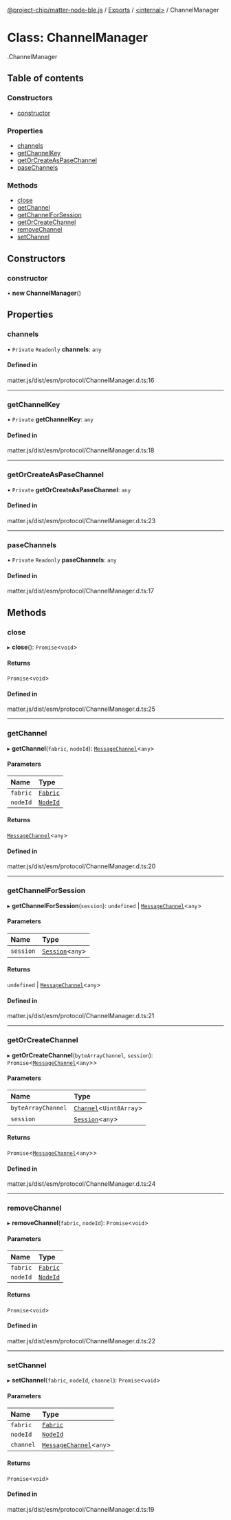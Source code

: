 [@project-chip/matter-node-ble.js](../README.md) / [Exports](../modules.md) / [<internal\>](../modules/internal_.md) / ChannelManager

# Class: ChannelManager

[<internal>](../modules/internal_.md).ChannelManager

## Table of contents

### Constructors

- [constructor](internal_.ChannelManager.md#constructor)

### Properties

- [channels](internal_.ChannelManager.md#channels)
- [getChannelKey](internal_.ChannelManager.md#getchannelkey)
- [getOrCreateAsPaseChannel](internal_.ChannelManager.md#getorcreateaspasechannel)
- [paseChannels](internal_.ChannelManager.md#pasechannels)

### Methods

- [close](internal_.ChannelManager.md#close)
- [getChannel](internal_.ChannelManager.md#getchannel)
- [getChannelForSession](internal_.ChannelManager.md#getchannelforsession)
- [getOrCreateChannel](internal_.ChannelManager.md#getorcreatechannel)
- [removeChannel](internal_.ChannelManager.md#removechannel)
- [setChannel](internal_.ChannelManager.md#setchannel)

## Constructors

### constructor

• **new ChannelManager**()

## Properties

### channels

• `Private` `Readonly` **channels**: `any`

#### Defined in

matter.js/dist/esm/protocol/ChannelManager.d.ts:16

___

### getChannelKey

• `Private` **getChannelKey**: `any`

#### Defined in

matter.js/dist/esm/protocol/ChannelManager.d.ts:18

___

### getOrCreateAsPaseChannel

• `Private` **getOrCreateAsPaseChannel**: `any`

#### Defined in

matter.js/dist/esm/protocol/ChannelManager.d.ts:23

___

### paseChannels

• `Private` `Readonly` **paseChannels**: `any`

#### Defined in

matter.js/dist/esm/protocol/ChannelManager.d.ts:17

## Methods

### close

▸ **close**(): `Promise`<`void`\>

#### Returns

`Promise`<`void`\>

#### Defined in

matter.js/dist/esm/protocol/ChannelManager.d.ts:25

___

### getChannel

▸ **getChannel**(`fabric`, `nodeId`): [`MessageChannel`](internal_.MessageChannel.md)<`any`\>

#### Parameters

| Name | Type |
| :------ | :------ |
| `fabric` | [`Fabric`](internal_.Fabric.md) |
| `nodeId` | [`NodeId`](../modules/internal_.md#nodeid) |

#### Returns

[`MessageChannel`](internal_.MessageChannel.md)<`any`\>

#### Defined in

matter.js/dist/esm/protocol/ChannelManager.d.ts:20

___

### getChannelForSession

▸ **getChannelForSession**(`session`): `undefined` \| [`MessageChannel`](internal_.MessageChannel.md)<`any`\>

#### Parameters

| Name | Type |
| :------ | :------ |
| `session` | [`Session`](../interfaces/internal_.Session.md)<`any`\> |

#### Returns

`undefined` \| [`MessageChannel`](internal_.MessageChannel.md)<`any`\>

#### Defined in

matter.js/dist/esm/protocol/ChannelManager.d.ts:21

___

### getOrCreateChannel

▸ **getOrCreateChannel**(`byteArrayChannel`, `session`): `Promise`<[`MessageChannel`](internal_.MessageChannel.md)<`any`\>\>

#### Parameters

| Name | Type |
| :------ | :------ |
| `byteArrayChannel` | [`Channel`](../interfaces/internal_.Channel.md)<`Uint8Array`\> |
| `session` | [`Session`](../interfaces/internal_.Session.md)<`any`\> |

#### Returns

`Promise`<[`MessageChannel`](internal_.MessageChannel.md)<`any`\>\>

#### Defined in

matter.js/dist/esm/protocol/ChannelManager.d.ts:24

___

### removeChannel

▸ **removeChannel**(`fabric`, `nodeId`): `Promise`<`void`\>

#### Parameters

| Name | Type |
| :------ | :------ |
| `fabric` | [`Fabric`](internal_.Fabric.md) |
| `nodeId` | [`NodeId`](../modules/internal_.md#nodeid) |

#### Returns

`Promise`<`void`\>

#### Defined in

matter.js/dist/esm/protocol/ChannelManager.d.ts:22

___

### setChannel

▸ **setChannel**(`fabric`, `nodeId`, `channel`): `Promise`<`void`\>

#### Parameters

| Name | Type |
| :------ | :------ |
| `fabric` | [`Fabric`](internal_.Fabric.md) |
| `nodeId` | [`NodeId`](../modules/internal_.md#nodeid) |
| `channel` | [`MessageChannel`](internal_.MessageChannel.md)<`any`\> |

#### Returns

`Promise`<`void`\>

#### Defined in

matter.js/dist/esm/protocol/ChannelManager.d.ts:19
